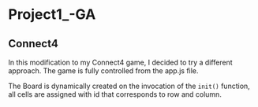 # Project1_-GA
## Connect4

In this modification to my Connect4 game, I decided to try a different approach.
The game is fully controlled from the app.js file.

The Board is dynamically created on the invocation of the  ```init()``` function, all cells are assigned with id that corresponds to row and column.
